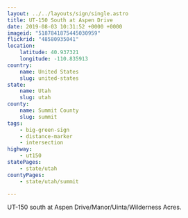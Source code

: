 ```yaml
---
layout: ../../layouts/sign/single.astro
title: UT-150 South at Aspen Drive
date: 2019-08-03 10:31:52 +0000 +0000
imageid: "5187841875445030959"
flickrid: "48580935041"
location:
    latitude: 40.937321
    longitude: -110.835913
country:
    name: United States
    slug: united-states
state:
    name: Utah
    slug: utah
county:
    name: Summit County
    slug: summit
tags:
    - big-green-sign
    - distance-marker
    - intersection
highway:
    - ut150
statePages:
    - state/utah
countyPages:
    - state/utah/summit

---
```

UT-150 south at Aspen Drive/Manor/Uinta/Wilderness Acres.